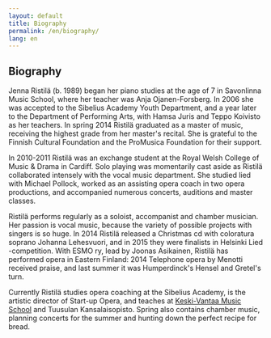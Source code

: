 ```yaml
---
layout: default
title: Biography
permalink: /en/biography/
lang: en
---
```


## Biography

Jenna Ristilä (b. 1989) began her piano studies at the age of 7 in Savonlinna Music School, where her teacher was Anja Ojanen-Forsberg. In 2006 she was accepted to the Sibelius Academy Youth Department, and a year later to the Department of Performing Arts, with Hamsa Juris and Teppo Koivisto as her teachers. In spring 2014 Ristilä graduated as a master of music, receiving the highest grade from her master's recital. She is grateful to the Finnish Cultural Foundation and the ProMusica Foundation for their support.  

In 2010-2011 Ristilä was an exchange student at the Royal Welsh College of Music & Drama in Cardiff. Solo playing was momentarily cast aside as Ristilä collaborated intensely with the vocal music department. She studied lied with Michael Pollock, worked as an assisting opera coach in two opera productions, and accompanied numerous concerts, auditions and master classes.

Ristilä performs regularly as a soloist, accompanist and chamber musician. Her passion is vocal music, because the variety of possible projects with singers is so huge. In 2014 Ristilä released a Christmas cd with coloratura soprano Johanna Lehesvuori, and in 2015 they were finalists in Helsinki Lied -competition. With ESMO ry, lead by Joonas Asikainen, Ristilä has performed opera in Eastern Finland: 2014 Telephone opera by Menotti received praise, and last summer it was Humperdinck's Hensel and Gretel's turn.

Currently Ristilä studies opera coaching at the Sibelius Academy, is the artistic director of Start-up Opera, and teaches at [Keski-Vantaa Music School](http://kevamo.com/) and Tuusulan Kansalaisopisto. Spring also contains chamber music, planning concerts for the summer and hunting down the perfect recipe for bread.


<br/>
